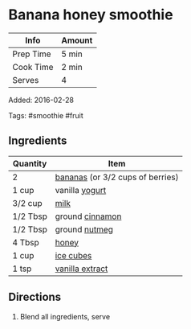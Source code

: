 # Banana honey smoothie

| Info      | Amount |
| --------- | ------ |
| Prep Time | 5 min  |
| Cook Time | 2 min  |
| Serves    | 4      |

Added: 2016-02-28

Tags: #smoothie #fruit

## Ingredients

| Quantity | Item                                                          |
| -------- | ------------------------------------------------------------- |
| 2        | [bananas](../_ingredients/banana.md) (or 3/2 cups of berries) |
| 1 cup    | vanilla [yogurt](../_ingredients/yogurt.md)                   |
| 3/2 cup  | [milk](../_ingredients/milk.md)                               |
| 1/2 Tbsp | ground [cinnamon](../_ingredients/cinnamon.md)                |
| 1/2 Tbsp | ground [nutmeg](../_ingredients/nutmeg.md)                    |
| 4 Tbsp   | [honey](../_ingredients/honey.md)                             |
| 1 cup    | [ice cubes](../_ingredients/ice.md)                           |
| 1 tsp    | [vanilla extract](../_ingredients/vanilla-extract.md)         |

## Directions

1. Blend all ingredients, serve
